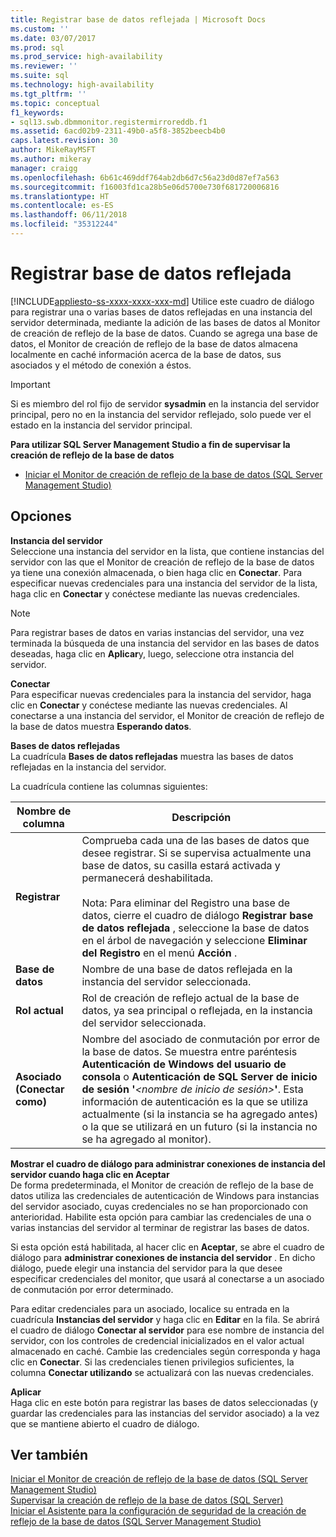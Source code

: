 ```yaml
---
title: Registrar base de datos reflejada | Microsoft Docs
ms.custom: ''
ms.date: 03/07/2017
ms.prod: sql
ms.prod_service: high-availability
ms.reviewer: ''
ms.suite: sql
ms.technology: high-availability
ms.tgt_pltfrm: ''
ms.topic: conceptual
f1_keywords:
- sql13.swb.dbmmonitor.registermirroreddb.f1
ms.assetid: 6acd02b9-2311-49b0-a5f8-3852beecb4b0
caps.latest.revision: 30
author: MikeRayMSFT
ms.author: mikeray
manager: craigg
ms.openlocfilehash: 6b61c469ddf764ab2db6d7c56a23d0d87ef7a563
ms.sourcegitcommit: f16003fd1ca28b5e06d5700e730f681720006816
ms.translationtype: HT
ms.contentlocale: es-ES
ms.lasthandoff: 06/11/2018
ms.locfileid: "35312244"
---
```

# <a name="register-mirrored-database"></a>Registrar base de datos reflejada
[!INCLUDE[appliesto-ss-xxxx-xxxx-xxx-md](../../includes/appliesto-ss-xxxx-xxxx-xxx-md.md)]
  Utilice este cuadro de diálogo para registrar una o varias bases de datos reflejadas en una instancia del servidor determinada, mediante la adición de las bases de datos al Monitor de creación de reflejo de la base de datos. Cuando se agrega una base de datos, el Monitor de creación de reflejo de la base de datos almacena localmente en caché información acerca de la base de datos, sus asociados y el método de conexión a éstos.  
  
> [!IMPORTANT]  
>  Si es miembro del rol fijo de servidor **sysadmin** en la instancia del servidor principal, pero no en la instancia del servidor reflejado, solo puede ver el estado en la instancia del servidor principal.  
  
 **Para utilizar SQL Server Management Studio a fin de supervisar la creación de reflejo de la base de datos**  
  
-   [Iniciar el Monitor de creación de reflejo de la base de datos &#40;SQL Server Management Studio&#41;](../../database-engine/database-mirroring/start-database-mirroring-monitor-sql-server-management-studio.md)  
  
## <a name="options"></a>Opciones  
 **Instancia del servidor**  
 Seleccione una instancia del servidor en la lista, que contiene instancias del servidor con las que el Monitor de creación de reflejo de la base de datos ya tiene una conexión almacenada, o bien haga clic en **Conectar**. Para especificar nuevas credenciales para una instancia del servidor de la lista, haga clic en **Conectar** y conéctese mediante las nuevas credenciales.  
  
> [!NOTE]  
>  Para registrar bases de datos en varias instancias del servidor, una vez terminada la búsqueda de una instancia del servidor en las bases de datos deseadas, haga clic en **Aplicar**y, luego, seleccione otra instancia del servidor.  
  
 **Conectar**  
 Para especificar nuevas credenciales para la instancia del servidor, haga clic en **Conectar** y conéctese mediante las nuevas credenciales. Al conectarse a una instancia del servidor, el Monitor de creación de reflejo de la base de datos muestra **Esperando datos**.  
  
 **Bases de datos reflejadas**  
 La cuadrícula **Bases de datos reflejadas** muestra las bases de datos reflejadas en la instancia del servidor.  
  
 La cuadrícula contiene las columnas siguientes:  
  
|Nombre de columna|Descripción|  
|-----------------|-----------------|  
|**Registrar**|Comprueba cada una de las bases de datos que desee registrar. Si se supervisa actualmente una base de datos, su casilla estará activada y permanecerá deshabilitada.<br /><br /> Nota: Para eliminar del Registro una base de datos, cierre el cuadro de diálogo **Registrar base de datos reflejada** , seleccione la base de datos en el árbol de navegación y seleccione **Eliminar del Registro** en el menú **Acción** .|  
|**Base de datos**|Nombre de una base de datos reflejada en la instancia del servidor seleccionada.|  
|**Rol actual**|Rol de creación de reflejo actual de la base de datos, ya sea principal o reflejada, en la instancia del servidor seleccionada.|  
|**Asociado (Conectar como)**|Nombre del asociado de conmutación por error de la base de datos. Se muestra entre paréntesis **Autenticación de Windows del usuario de consola** o **Autenticación de SQL Server de inicio de sesión '***\<nombre de inicio de sesión>***'**. Esta información de autenticación es la que se utiliza actualmente (si la instancia se ha agregado antes) o la que se utilizará en un futuro (si la instancia no se ha agregado al monitor).|  
  
 **Mostrar el cuadro de diálogo para administrar conexiones de instancia del servidor cuando haga clic en Aceptar**  
 De forma predeterminada, el Monitor de creación de reflejo de la base de datos utiliza las credenciales de autenticación de Windows para instancias del servidor asociado, cuyas credenciales no se han proporcionado con anterioridad. Habilite esta opción para cambiar las credenciales de una o varias instancias del servidor al terminar de registrar las bases de datos.  
  
 Si esta opción está habilitada, al hacer clic en **Aceptar**, se abre el cuadro de diálogo para **administrar conexiones de instancia del servidor** . En dicho diálogo, puede elegir una instancia del servidor para la que desee especificar credenciales del monitor, que usará al conectarse a un asociado de conmutación por error determinado.  
  
 Para editar credenciales para un asociado, localice su entrada en la cuadrícula **Instancias del servidor** y haga clic en **Editar** en la fila. Se abrirá el cuadro de diálogo **Conectar al servidor** para ese nombre de instancia del servidor, con los controles de credencial inicializados en el valor actual almacenado en caché. Cambie las credenciales según corresponda y haga clic en **Conectar**. Si las credenciales tienen privilegios suficientes, la columna **Conectar utilizando** se actualizará con las nuevas credenciales.  
  
 **Aplicar**  
 Haga clic en este botón para registrar las bases de datos seleccionadas (y guardar las credenciales para las instancias del servidor asociado) a la vez que se mantiene abierto el cuadro de diálogo.  
  
## <a name="see-also"></a>Ver también  
 [Iniciar el Monitor de creación de reflejo de la base de datos &#40;SQL Server Management Studio&#41;](../../database-engine/database-mirroring/start-database-mirroring-monitor-sql-server-management-studio.md)   
 [Supervisar la creación de reflejo de la base de datos &#40;SQL Server&#41;](../../database-engine/database-mirroring/monitoring-database-mirroring-sql-server.md)   
 [Iniciar el Asistente para la configuración de seguridad de la creación de reflejo de la base de datos &#40;SQL Server Management Studio&#41;](../../database-engine/database-mirroring/start-the-configuring-database-mirroring-security-wizard.md)  
  
  

